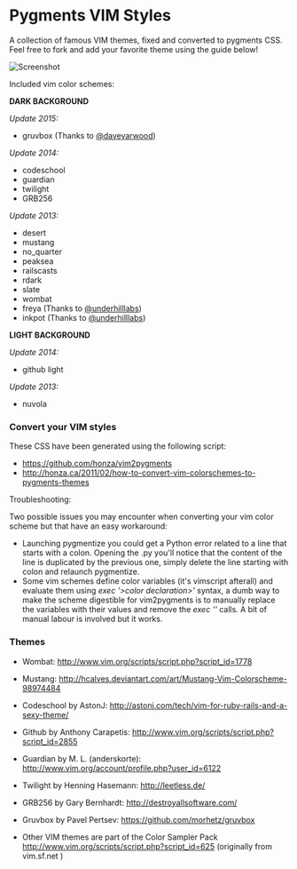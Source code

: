 # Pygments VIM Styles

A collection of famous VIM themes, fixed and converted to pygments CSS.
Feel free to fork and add your favorite theme using the guide below!

![Screenshot](https://github.com/uraimo/pygments-vimstyles/raw/master/screen.png)

Included vim color schemes:

**DARK BACKGROUND**

*Update 2015:*
- gruvbox (Thanks to [@daveyarwood](https://github.com/daveyarwood))

*Update 2014:*
- codeschool
- guardian
- twilight
- GRB256

*Update 2013:*

- desert
- mustang
- no_quarter
- peaksea
- railscasts
- rdark
- slate
- wombat
- freya   (Thanks to [@underhilllabs](https://github.com/underhilllabs))
- inkpot  (Thanks to [@underhilllabs](https://github.com/underhilllabs))


**LIGHT BACKGROUND**

*Update 2014:*
- github light

*Update 2013:*

- nuvola


### Convert your VIM styles
These CSS have been generated using the following script:

- https://github.com/honza/vim2pygments
- http://honza.ca/2011/02/how-to-convert-vim-colorschemes-to-pygments-themes

Troubleshooting:

Two possible issues you may encounter when converting your vim color scheme but that have an easy workaround:
- Launching pygmentize you could get a Python error related to a line that starts with a colon. Opening the .py you'll notice that the content of the line is duplicated by the previous one, simply delete the line starting with colon and relaunch pygmentize.
- Some vim schemes define color variables (it's vimscript afterall) and evaluate them using *exec '>color declaration>'* syntax, a dumb way to make the scheme digestible for vim2pygments is to manually replace the variables with their values and remove the *exec ''* calls. A bit of manual labour is involved but it works.

### Themes
- Wombat: http://www.vim.org/scripts/script.php?script_id=1778

- Mustang: http://hcalves.deviantart.com/art/Mustang-Vim-Colorscheme-98974484

- Codeschool by AstonJ: http://astonj.com/tech/vim-for-ruby-rails-and-a-sexy-theme/ 
- Github by Anthony Carapetis: http://www.vim.org/scripts/script.php?script_id=2855

- Guardian by M. L. (anderskorte): http://www.vim.org/account/profile.php?user_id=6122

- Twilight by Henning Hasemann: http://leetless.de/

- GRB256 by Gary Bernhardt: http://destroyallsoftware.com/

- Gruvbox by Pavel Pertsev: https://github.com/morhetz/gruvbox

- Other VIM themes are part of the Color Sampler Pack http://www.vim.org/scripts/script.php?script_id=625 (originally from vim.sf.net )
